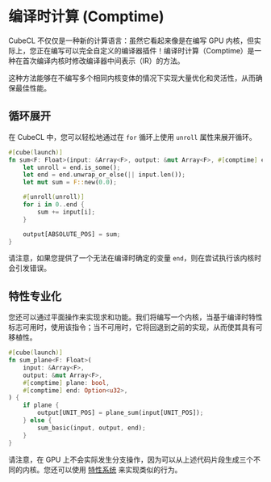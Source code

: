 # 编译时计算 (Comptime)

CubeCL 不仅仅是一种新的计算语言：虽然它看起来像是在编写 GPU 内核，但实际上，您正在编写可以完全自定义的编译器插件！编译时计算（Comptime）是一种在首次编译内核时修改编译器中间表示（IR）的方法。

这种方法能够在不编写多个相同内核变体的情况下实现大量优化和灵活性，从而确保最佳性能。

## 循环展开

在 CubeCL 中，您可以轻松地通过在 `for` 循环上使用 `unroll` 属性来展开循环。

```rust
#[cube(launch)]
fn sum<F: Float>(input: &Array<F>, output: &mut Array<F>, #[comptime] end: Option<u32>) {
    let unroll = end.is_some();
    let end = end.unwrap_or_else(|| input.len());
    let mut sum = F::new(0.0);

    #[unroll(unroll)]
    for i in 0..end {
        sum += input[i];
    }

    output[ABSOLUTE_POS] = sum;
}
```

请注意，如果您提供了一个无法在编译时确定的变量 `end`，则在尝试执行该内核时会引发错误。

## 特性专业化

您还可以通过平面操作来实现求和功能。我们将编写一个内核，当基于编译时特性标志可用时，使用该指令；当不可用时，它将回退到之前的实现，从而使其具有可移植性。

```rust
#[cube(launch)]
fn sum_plane<F: Float>(
    input: &Array<F>,
    output: &mut Array<F>,
    #[comptime] plane: bool,
    #[comptime] end: Option<u32>,
) {
    if plane {
        output[UNIT_POS] = plane_sum(input[UNIT_POS]);
    } else {
        sum_basic(input, output, end);
    }
}
```

请注意，在 GPU 上不会实际发生分支操作，因为可以从上述代码片段生成三个不同的内核。您还可以使用 [特性系统](../language-support/trait.md) 来实现类似的行为。